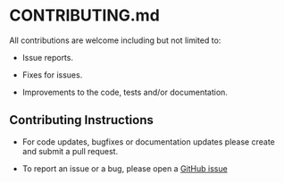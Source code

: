 # CONTRIBUTING.md

All contributions are welcome including but not limited to:

- Issue reports.

- Fixes for issues.

- Improvements to the code, tests and/or documentation.

## Contributing Instructions

- For code updates, bugfixes or documentation updates please create and submit a pull request.

- To report an issue or a bug, please open a [GitHub issue](https://github.com/orgname/reponame/issues/new)
